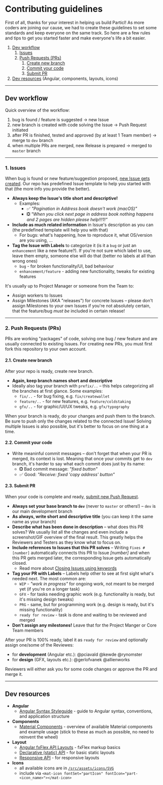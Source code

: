 # Contributing guidelines

First of all, thanks for your interest in helping us build Particl! As more coders are joining our cause, we had to create these guidelines to set some standards and keep everyone on the same track. So here are a few rules and tips to get you started faster and make everyone's life a bit easier.

1. [Dev workflow](#dev-workflow)
    1. [Issues](#1-issues)
    2. [Push Requests (PRs)](#2-push-requests-prs)
        1. [Create new branch](#21-create-new-branch)
        2. [Commit your code](#22-commit-your-code)
        3. [Submit PR](#23-submit-pr)
2. [Dev resources](#dev-resources) (Angular, components, layouts, icons)

---

## Dev workflow

Quick overview of the workflow:

1. bug is found / feature is suggested → new Issue
2. new branch is created with code solving the Issue → Push Request initiated
3. after PR is finished, tested and approved (by at least 1 Team member) → merge to `dev` branch
4. when multiple PRs are merged, new Release is prepared → merged to `master` branch

---

### 1. Issues

When bug is found or new feature/suggestion proposed, [new Issue gets created](https://github.com/particl/partgui/issues). Our repo has predefined Issue template to help you started with that (the more info you provide the better).

- **Always keep the Issue's title short and descriptive!**
  - Examples:
    - ✅ _"Pagination in Address book doesn't work (macOS)"_
    - ❎ _"When you click next page in address book nothing happens and 2 pages are hidden please help!!!1!"_
- **Include as much related information** in Issue's description as you can (the predefined template will help you with that)
  - For bugs: what's happening, how to reproduce it, what OS/version are you using, ...
- **Tag the Issue with Labels** to categorize it (is it a `bug` or just an `enhancement` like a new feature?). If you're not sure which label to use, leave them empty, someone else will do that (better no labels at all than wrong ones)
  - `bug` - for broken functionality/UI, bad behaviour
  - `enhancement/feature` - adding new functionality, tweaks for existing features

It's usually up to Project Manager or someone from the Team to:

- Assign workers to Issues
- Assign Milestones (AKA "releases") for concrete Issues – please don't assign Milestones to your own Issues if you're not absolutely certain, that the feature/bug _must be_ included in certain release!

---

### 2. Push Requests (PRs)

PRs are working "packages" of code, solving one bug / new feature and are usually connected to existing Issues. For creating new PRs, you must first fork this repository to your own account.

#### 2.1. Create new branch

After your repo is ready, create new branch.

- **Again, keep branch names short and descriptive**
- Ideally also tag your branch with `prefix/..` – this helps categorizing all the branches at first glance. Some examples:
  - `fix/..` - for bug fixing, e.g. `fix/createwallet`
  - `feature/..` - for new features, e.g. `feature/coldstaking`
  - `gfx/..` - for graphic/UI/UX tweaks, e.g. `gfx/typography`

When your branch is ready, do your changes and push them to the branch. Be sure to push only the changes related to the connected Issue! Solving multiple Issues is also possible, but it's better to focus on one thing at a time.

#### 2.2. Commit your code

- Write meaninful commit messages – don't forget that when your PR is merged, its context is lost. Meaning that once your commits get to `dev` branch, it's harder to say what each commit does just by its name:
  - ❎ Bad commit message: _"fixed button"_
  - ✅ Good: _"Receive: fixed 'copy address' button"_

#### 2.3. Submit PR

When your code is complete and ready, [submit new Push Request](https://github.com/particl/partgui/compare).

- **Always set your base branch to `dev`** (never to `master` or others!) – `dev` is our main development branch
- **As always, write short and descriptive title** (you can keep it the same name as your branch)
- **Describe what has been done in description** – what does this PR solves? We usually list all the changes and even include a screenshot/GIF overview of the final result. This greatly helps the Reviewers and Testers as they know what to focus on.
- **Include references to Issues that this PR solves** – Writing `Fixes #[number]` automatically connects this PR to Issue _[number]_ and when this PR gets merged later, the corresponding Issue gets automatically closed.
  - Read more about [Closing Issues using keywords](https://help.github.com/articles/closing-issues-using-keywords/)
- **Tag your PR with Labels** – Labels help other to see at first sight what's needed next. The most common are:
  - `WIP` - _"work in progress"_ for ongoing work, not meant to be merged yet (if you're on a longer task)
  - `GFX` - for tasks needing graphic work (e.g. functionality is ready, but it's missing design tweaks)
  - `PRG` - same, but for programming work (e.g. design is ready, but it's missing functionality)
  - `ready for review` - task is done and waiting to be reviewed and merged
- **Don't assign any milestones!** Leave that for the Project Manger or Core Team members

After your PR is 100% ready, label it as `ready for review` and optionally assign one/some of the Reviewes:

- for **development** (Angular etc.): @pciavald @kewde @rynomster
- for **design** (GFX, layouts etc.): @gerlofvanek @allienworks

Reviewers will either ask you for some code changes or approve the PR and merge it.

---

## Dev resources

- **Angular**
  - [Angular Syntax Styleguide](https://angular.io/guide/styleguide) - guide to Angular syntax, conventions, and application structure
- **Components**
  - [Material Components](https://material.angular.io) - overview of available Material components and example usage (stick to these as much as possible, no need to reinvent the wheel)
- **Layout**
  - [Angular fxFlex API Layouts](https://github.com/angular/flex-layout/wiki/fxFlex-API) - fxFlex markup basics
  - [Declarative (static) API](https://github.com/angular/flex-layout/wiki/Declarative-API-Overview) - for basic static layouts
  - [Responsive API](https://github.com/angular/flex-layout/wiki/Responsive-API) - for responsive layouts
- **Icons**
  - all available icons are in [`/src/assets/icons/SVG`](https://github.com/particl/partgui/tree/dev/src/assets/icons/SVG)
  - include via `<mat-icon fontSet="partIcon" fontIcon="part-<icon_name>"></mat-icon>`
